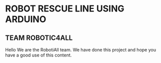 # ROBOT RESCUE LINE USING ARDUINO
## TEAM ROBOTIC4ALL

Hello 
We are the RobotiAll team. 
We have done this project and hope you have a good use of this content.
